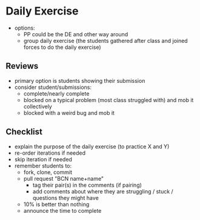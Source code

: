 # Daily Exercise

- options:
  - PP could be the DE and other way around
  - group daily exercise (the students gathered after class and joined forces to do the daily exercise)

## Reviews

- primary option is students showing their submission
- consider student/submissions:
  - complete/nearly complete
  - blocked on a typical problem (most class struggled with) and mob it collectively
  - blocked with a weird bug and mob it

## Checklist

- explain the purpose of the daily exercise (to practice X and Y)
- re-order iterations if needed
- skip iteration if needed
- remember students to:
  - fork, clone, commit
  - pull request "BCN name+name"
    - tag their pair(s) in the comments (if pairing)
    - add comments about where they are struggling / stuck / questions they might have
  - 10% is better than nothing
  - announce the time to complete 
